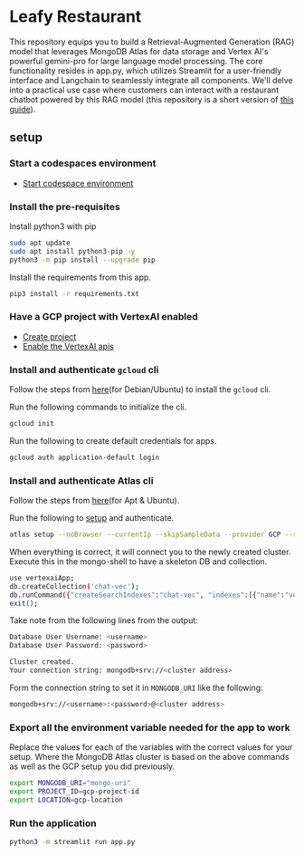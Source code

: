 # Leafy Restaurant

This repository equips you to build a Retrieval-Augmented Generation (RAG) model that leverages MongoDB Atlas for data storage and Vertex AI's powerful gemini-pro for large language model processing. The core functionality resides in app.py, which utilizes Streamlit for a user-friendly interface and Langchain to seamlessly integrate all components. We'll delve into a practical use case where customers can interact with a restaurant chatbot powered by this RAG model (this repository is a short version of [this guide](https://www.mongodb.com/developer/products/atlas/build-smart-applications-atlas-vector-search-google-vertex-ai/)).

## setup

### Start a codespaces environment
- [Start codespace environment](https://codespaces.new/renriquez-mongodb/MongoDB-VertexAI-Qwiklab/tree/add-fixes?quickstart=1)

### Install the pre-requisites
Install python3 with pip
```sh
sudo apt update
sudo apt install python3-pip -y
python3 -m pip install --upgrade pip
```

Install the requirements from this app.
```sh
pip3 install -r requirements.txt
```

### Have a GCP project with VertexAI enabled
- [Create project](https://developers.google.com/workspace/guides/create-project)
- [Enable the VertexAI apis](https://console.cloud.google.com/flows/enableapi?apiid=aiplatform.googleapis.com)

### Install and authenticate `gcloud` cli

Follow the steps from [here](https://cloud.google.com/sdk/docs/install)(for Debian/Ubuntu) to install the `gcloud` cli.

Run the following commands to initialize the cli.

```sh
gcloud init
```

Run the following to create default credentials for apps.
```sh
gcloud auth application-default login 
```

### Install and authenticate Atlas cli

Follow the steps from [here](https://www.mongodb.com/docs/atlas/cli/current/install-atlas-cli/)(for Apt & Ubuntu).

Run the following to [setup](https://www.mongodb.com/docs/atlas/cli/current/atlas-cli-getting-started/) and authenticate.

```sh
atlas setup --noBrowser --currentIp --skipSampleData --provider GCP --region CENTRAL_US
```

When everything is correct, it will connect you to the newly created cluster.
Execute this in the mongo-shell to have a skeleton DB and collection.
```sh
use vertexaiApp;
db.createCollection('chat-vec');
db.runCommand({"createSearchIndexes":"chat-vec", "indexes":[{"name":"vector_index","type":"vectorSearch", "definition":{"fields":[{"type":"vector", "path":"vec", "numDimensions":768, "similarity": "cosine" }]}}]});
exit();
```

Take note from the following lines from the output:
```sh
Database User Username: <username>
Database User Password: <password>

Cluster created.
Your connection string: mongodb+srv://<cluster address>
```

Form the connection string to set it in `MONGODB_URI` like the following:
```sh
mongodb+srv://<username>:<password>@<cluster address>
```

### Export all the environment variable needed for the app to work

Replace the values for each of the variables with the correct values for your setup. Where the MongoDB Atlas cluster is based on the above commands as well as the GCP setup you did previously.
```sh
export MONGODB_URI="mongo-uri"
export PROJECT_ID=gcp-project-id
export LOCATION=gcp-location
```

### Run the application
```sh
python3 -m streamlit run app.py
```
